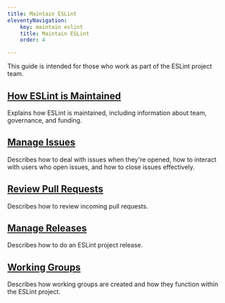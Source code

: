 ```yaml
---
title: Maintain ESLint
eleventyNavigation:
    key: maintain eslint
    title: Maintain ESLint
    order: 4

---
```


This guide is intended for those who work as part of the ESLint project team.

## [How ESLint is Maintained](overview)

Explains how ESLint is maintained, including information about team, governance, and funding.

## [Manage Issues](manage-issues)

Describes how to deal with issues when they're opened, how to interact with users who open issues, and how to close issues effectively.

## [Review Pull Requests](review-pull-requests)

Describes how to review incoming pull requests.

## [Manage Releases](manage-releases)

Describes how to do an ESLint project release.

## [Working Groups](working-groups)

Describes how working groups are created and how they function within the ESLint project.
